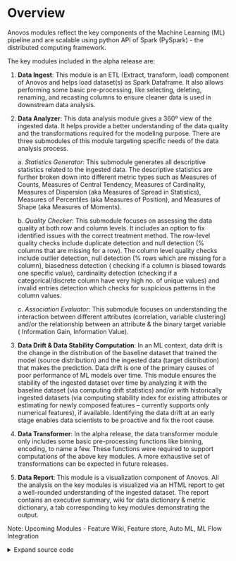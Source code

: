 # Overview
<p>Anovos modules reflect the key components of the Machine Learning (ML) pipeline and are scalable using python API
of Spark (PySpark) - the distributed computing framework.</p>
<p>The key modules included in the alpha release are:</p>
<ol>
<li>
<p><strong>Data Ingest</strong>: This module is an ETL (Extract, transform, load) component of Anovos and helps load dataset(s) as
Spark Dataframe. It also allows performing some basic pre-processing, like selecting, deleting, renaming,
and recasting columns to ensure cleaner data is used in downstream data analysis.</p>
</li>
<li>
<p><strong>Data Analyzer</strong>: This data analysis module gives a 360º view of the ingested data. It helps provide a better
understanding of the data quality and the transformations required for the modeling purpose. There are three
submodules of this module targeting specific needs of the data analysis process.</p>
<p>a. <em>Statistics Generator</em>: This submodule generates all descriptive statistics related to the ingested data. The
descriptive statistics are further broken down into different metric types such as Measures of Counts,
Measures of Central Tendency, Measures of Cardinality, Measures of Dispersion (aka Measures of Spread in
Statistics), Measures of Percentiles (aka Measures of Position), and Measures of Shape (aka Measures of Moments).</p>
<p>b. <em>Quality Checker</em>: This submodule focuses on assessing the data quality at both row and column levels. It
includes an option to fix identified issues with the correct treatment method. The row-level quality checks
include duplicate detection and null detection (% columns that are missing for a row). The column level quality
checks include outlier detection, null detection (% rows which are missing for a column), biasedness detection (
checking if a column is biased towards one specific value), cardinality detection (checking if a
categorical/discrete column have very high no. of unique values) and invalid entries detection which checks for
suspicious patterns in the column values.</p>
<p>c. <em>Association Evaluator</em>: This submodule focuses on understanding the interaction between different attributes
(correlation, variable clustering) and/or the relationship between an attribute &amp; the binary target variable (
Information Gain, Information Value).</p>
</li>
<li>
<p><strong>Data Drift &amp; Data Stability Computation</strong>: In an ML context, data drift is the change in the distribution of the
baseline dataset that trained the model (source distribution) and the ingested data (target distribution) that makes
the prediction. Data drift is one of the primary causes of poor performance of ML models over time. This module
ensures the stability of the ingested dataset over time by analyzing it with the baseline dataset (via computing
drift statistics) and/or with historically ingested datasets (via computing stability index for existing attributes or
estimating for newly composed features – currently supports only numerical features), if available. Identifying the
data drift at an early stage enables data scientists to be proactive and fix the root cause.</p>
</li>
<li>
<p><strong>Data Transformer</strong>: In the alpha release, the data transformer module only includes some basic pre-processing
functions like binning, encoding, to name a few. These functions were required to support computations of the above
key modules.
A more exhaustive set of transformations can be expected in future releases.</p>
</li>
<li>
<p><strong>Data Report</strong>: This module is a visualization component of Anovos. All the analysis on the key modules is
visualized via an HTML report to get a well-rounded understanding of the ingested dataset. The report contains an
executive summary, wiki for data dictionary &amp; metric dictionary, a tab corresponding to key modules demonstrating the
output.</p>
</li>
</ol>
<p>Note: Upcoming Modules - Feature Wiki, Feature store, Auto ML, ML Flow Integration</p>
<details class="source">
<summary>
<span>Expand source code</span>
</summary>
<pre>
```python
"""Anovos modules reflect the key components of the Machine Learning (ML) pipeline and are scalable using python API
of Spark (PySpark) - the distributed computing framework.

The key modules included in the alpha release are:

1. **Data Ingest**: This module is an ETL (Extract, transform, load) component of Anovos and helps load dataset(s) as
Spark Dataframe. It also allows performing some basic pre-processing, like selecting, deleting, renaming,
and recasting columns to ensure cleaner data is used in downstream data analysis.

2. **Data Analyzer**: This data analysis module gives a 360º view of the ingested data. It helps provide a better
understanding of the data quality and the transformations required for the modeling purpose. There are three
submodules of this module targeting specific needs of the data analysis process.

    a. *Statistics Generator*: This submodule generates all descriptive statistics related to the ingested data. The
    descriptive statistics are further broken down into different metric types such as Measures of Counts,
    Measures of Central Tendency, Measures of Cardinality, Measures of Dispersion (aka Measures of Spread in
    Statistics), Measures of Percentiles (aka Measures of Position), and Measures of Shape (aka Measures of Moments).

    b. *Quality Checker*: This submodule focuses on assessing the data quality at both row and column levels. It
    includes an option to fix identified issues with the correct treatment method. The row-level quality checks
    include duplicate detection and null detection (% columns that are missing for a row). The column level quality
    checks include outlier detection, null detection (% rows which are missing for a column), biasedness detection (
    checking if a column is biased towards one specific value), cardinality detection (checking if a
    categorical/discrete column have very high no. of unique values) and invalid entries detection which checks for
    suspicious patterns in the column values.

    c. *Association Evaluator*: This submodule focuses on understanding the interaction between different attributes
    (correlation, variable clustering) and/or the relationship between an attribute & the binary target variable (
    Information Gain, Information Value).

3. **Data Drift & Data Stability Computation**: In an ML context, data drift is the change in the distribution of the
baseline dataset that trained the model (source distribution) and the ingested data (target distribution) that makes
the prediction. Data drift is one of the primary causes of poor performance of ML models over time. This module
ensures the stability of the ingested dataset over time by analyzing it with the baseline dataset (via computing
drift statistics) and/or with historically ingested datasets (via computing stability index for existing attributes or
estimating for newly composed features – currently supports only numerical features), if available. Identifying the
data drift at an early stage enables data scientists to be proactive and fix the root cause.

4. **Data Transformer**: In the alpha release, the data transformer module only includes some basic pre-processing
functions like binning, encoding, to name a few. These functions were required to support computations of the above
key modules.  A more exhaustive set of transformations can be expected in future releases.

5. **Data Report**: This module is a visualization component of Anovos. All the analysis on the key modules is
visualized via an HTML report to get a well-rounded understanding of the ingested dataset. The report contains an
executive summary, wiki for data dictionary & metric dictionary, a tab corresponding to key modules demonstrating the
output.

Note: Upcoming Modules - Feature Wiki, Feature store, Auto ML, ML Flow Integration
"""
from .version import __version__
```
</pre>
</details>
## Sub-modules
<dl>
<dt><code class="name"><a title="anovos.data_analyzer" href="data_analyzer/_index.html">anovos.data_analyzer</a></code></dt>
<dd>
<div class="desc"></div>
</dd>
<dt><code class="name"><a title="anovos.data_ingest" href="data_ingest/_index.html">anovos.data_ingest</a></code></dt>
<dd>
<div class="desc"></div>
</dd>
<dt><code class="name"><a title="anovos.data_report" href="data_report/_index.html">anovos.data_report</a></code></dt>
<dd>
<div class="desc"></div>
</dd>
<dt><code class="name"><a title="anovos.data_transformer" href="data_transformer/_index.html">anovos.data_transformer</a></code></dt>
<dd>
<div class="desc"></div>
</dd>
<dt><code class="name"><a title="anovos.drift" href="drift/_index.html">anovos.drift</a></code></dt>
<dd>
<div class="desc"></div>
</dd>
<dt><code class="name"><a title="anovos.feature_recommender" href="feature_recommender/_index.html">anovos.feature_recommender</a></code></dt>
<dd>
<div class="desc"></div>
</dd>
<dt><code class="name"><a title="anovos.feature_store" href="feature_store/_index.html">anovos.feature_store</a></code></dt>
<dd>
<div class="desc"></div>
</dd>
<dt><code class="name"><a title="anovos.shared" href="shared/_index.html">anovos.shared</a></code></dt>
<dd>
<div class="desc"></div>
</dd>
<dt><code class="name"><a title="anovos.version" href="version.html">anovos.version</a></code></dt>
<dd>
<div class="desc"></div>
</dd>
<dt><code class="name"><a title="anovos.workflow" href="workflow.html">anovos.workflow</a></code></dt>
<dd>
<div class="desc"></div>
</dd>
</dl>